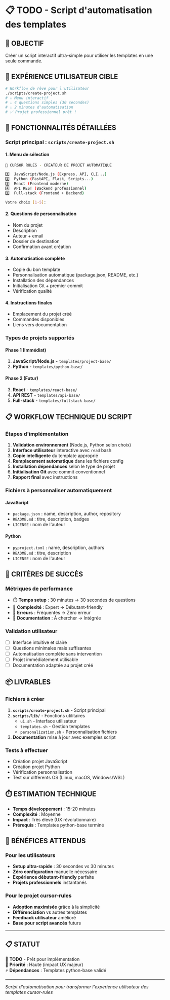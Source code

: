 # 📋 TODO - Script d'automatisation des templates

## 🎯 **OBJECTIF**

Créer un script interactif ultra-simple pour utiliser les templates en une seule commande.

## 🚀 **EXPÉRIENCE UTILISATEUR CIBLE**

```bash
# Workflow de rêve pour l'utilisateur
./scripts/create-project.sh
# ↓ Menu interactif
# ↓ 4 questions simples (30 secondes)
# ↓ 2 minutes d'automatisation
# ✅ Projet professionnel prêt !
```

## 🔧 **FONCTIONNALITÉS DÉTAILLÉES**

### **Script principal : `scripts/create-project.sh`**

#### **1. Menu de sélection**

```bash
🚀 CURSOR RULES - CRÉATEUR DE PROJET AUTOMATIQUE

1️⃣  JavaScript/Node.js (Express, API, CLI...)
2️⃣  Python (FastAPI, Flask, Scripts...)
3️⃣  React (Frontend moderne)
4️⃣  API REST (Backend professionnel)
5️⃣  Full-stack (Frontend + Backend)

Votre choix [1-5]:
```

#### **2. Questions de personnalisation**

- Nom du projet
- Description
- Auteur + email
- Dossier de destination
- Confirmation avant création

#### **3. Automatisation complète**

- Copie du bon template
- Personnalisation automatique (package.json, README, etc.)
- Installation des dépendances
- Initialisation Git + premier commit
- Vérification qualité

#### **4. Instructions finales**

- Emplacement du projet créé
- Commandes disponibles
- Liens vers documentation

### **Types de projets supportés**

#### **Phase 1 (Immédiat)**

1. **JavaScript/Node.js** - `templates/project-base/`
2. **Python** - `templates/python-base/`

#### **Phase 2 (Futur)**

3. **React** - `templates/react-base/`
4. **API REST** - `templates/api-base/`
5. **Full-stack** - `templates/fullstack-base/`

## 📋 **WORKFLOW TECHNIQUE DU SCRIPT**

### **Étapes d'implémentation**

1. **Validation environnement** (Node.js, Python selon choix)
2. **Interface utilisateur** interactive avec `read` bash
3. **Copie intelligente** du template approprié
4. **Remplacement automatique** dans les fichiers config
5. **Installation dépendances** selon le type de projet
6. **Initialisation Git** avec commit conventionnel
7. **Rapport final** avec instructions

### **Fichiers à personnaliser automatiquement**

#### **JavaScript**

- `package.json` : name, description, author, repository
- `README.md` : titre, description, badges
- `LICENSE` : nom de l'auteur

#### **Python**

- `pyproject.toml` : name, description, authors
- `README.md` : titre, description
- `LICENSE` : nom de l'auteur

## 🎯 **CRITÈRES DE SUCCÈS**

### **Métriques de performance**

- ⏱️ **Temps setup** : 30 minutes → 30 secondes de questions
- 🎯 **Complexité** : Expert → Débutant-friendly
- 🔧 **Erreurs** : Fréquentes → Zéro erreur
- 📖 **Documentation** : À chercher → Intégrée

### **Validation utilisateur**

- [ ] Interface intuitive et claire
- [ ] Questions minimales mais suffisantes
- [ ] Automatisation complète sans intervention
- [ ] Projet immédiatement utilisable
- [ ] Documentation adaptée au projet créé

## 📦 **LIVRABLES**

### **Fichiers à créer**

1. **`scripts/create-project.sh`** - Script principal
2. **`scripts/lib/`** - Fonctions utilitaires
   - `ui.sh` - Interface utilisateur
   - `templates.sh` - Gestion templates
   - `personalization.sh` - Personnalisation fichiers
3. **Documentation** mise à jour avec exemples script

### **Tests à effectuer**

- Création projet JavaScript
- Création projet Python
- Vérification personnalisation
- Test sur différents OS (Linux, macOS, Windows/WSL)

## ⏱️ **ESTIMATION TECHNIQUE**

- **Temps développement** : 15-20 minutes
- **Complexité** : Moyenne
- **Impact** : Très élevé (UX révolutionnaire)
- **Prérequis** : Templates python-base terminé

## 🎉 **BÉNÉFICES ATTENDUS**

### **Pour les utilisateurs**

- **Setup ultra-rapide** : 30 secondes vs 30 minutes
- **Zéro configuration** manuelle nécessaire
- **Expérience débutant-friendly** parfaite
- **Projets professionnels** instantanés

### **Pour le projet cursor-rules**

- **Adoption maximisée** grâce à la simplicité
- **Différenciation** vs autres templates
- **Feedback utilisateur** amélioré
- **Base pour script avancés** futurs

---

## 📋 **STATUT**

🔄 **TODO** - Prêt pour implémentation  
🎯 **Priorité** : Haute (impact UX majeur)  
⚡ **Dépendances** : Templates python-base validé

---

_Script d'automatisation pour transformer l'expérience utilisateur des templates cursor-rules_
